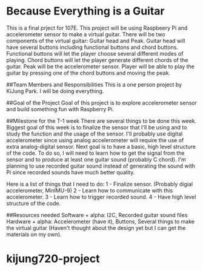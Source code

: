 # Because Everything is a Guitar
This is a final prject for 107E. This project will be using Raspbeery Pi and accelerometer sensor to make a virtual guitar.
There will be two components of the virtual guitar: Guitar head and Peak.
Guitar head will have several buttons including functional buttons and chord buttons. Functional buttons will let the player
choose several different modes of playing. Chord buttons will let the player generate different chords of the guitar.
Peak will be the accelerometer sensor. Player will be able to play the guitar by pressing one of the chord buttons and moving the peak.

##Team Members and Responsibilities
This is a one person project by KiJung Park. I will be doing everything.

##Goal of the Project
Goal of this project is to explore accelerometer sensor and build something fun with Raspberry Pi. 

##Milestone for the T-1 week
There are several things to be done this week.
Biggest goal of this week is to finalize the sensor that I'll be using and to study the function and the usage of the sensor.
I'll probably use digital accelerometer since using analog accelerometer will require the use of extra analog-digital sensor.
Next goal is to have a basic, high level structure of the code. To do so, I will need to learn how to get the signal from
the sensor and to produce at least one guitar sound (probably C chord). I'm planning to use recorded guitar sound instead of generating the sound
with Pi since recorded sounds have much better quality.

Here is a list of things that I need to do:
1 - Finalize sensor. (Probably digial accelerometer, MinlMU-9)
2 - Learn how to communicate with this accelerometer.
3 - Learn how to trigger recorded sound.
4 - Have high level structure of the code.

##Resources needed
Software + alpha: I2C, Recorded guitar sound files
Hardware + alpha: Accelerometer (have it), Buttons, Several things to make the virtual guitar (Haven't thought about the design yet but I can
get the materials on my own).
# kijung720-project

